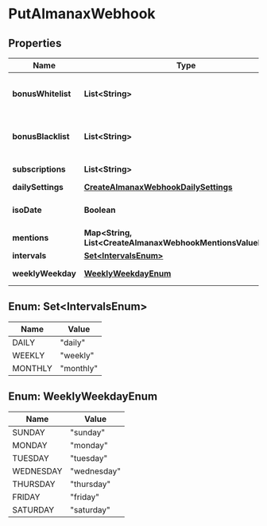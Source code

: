 

# PutAlmanaxWebhook


## Properties

| Name | Type | Description | Notes |
|------------ | ------------- | ------------- | -------------|
|**bonusWhitelist** | **List&lt;String&gt;** | from all available bonuses (ids) from /dofus2/meta/{language}/almanax/bonuses. Delete old entries with empty array []. Just null changes nothing. |  [optional] |
|**bonusBlacklist** | **List&lt;String&gt;** | from all available bonuses (ids) from /dofus2/meta/{language}/almanax/bonuses. Delete old entries with empty array []. Just null changes nothing. |  [optional] |
|**subscriptions** | **List&lt;String&gt;** | Get the available subscriptions with /meta/webhooks/almanax |  [optional] |
|**dailySettings** | [**CreateAlmanaxWebhookDailySettings**](CreateAlmanaxWebhookDailySettings.md) |  |  [optional] |
|**isoDate** | **Boolean** | If false, it will use common local time formats and weekday translations. If true, the format is YYYY-MM-DD. |  [optional] |
|**mentions** | **Map&lt;String, List&lt;CreateAlmanaxWebhookMentionsValueInner&gt;&gt;** | Almanax bonus ids mapped to array of mentions. |  [optional] |
|**intervals** | [**Set&lt;IntervalsEnum&gt;**](#Set&lt;IntervalsEnum&gt;) |  |  [optional] |
|**weeklyWeekday** | [**WeeklyWeekdayEnum**](#WeeklyWeekdayEnum) | When to post the weekly preview at the specified time. |  [optional] |



## Enum: Set&lt;IntervalsEnum&gt;

| Name | Value |
|---- | -----|
| DAILY | &quot;daily&quot; |
| WEEKLY | &quot;weekly&quot; |
| MONTHLY | &quot;monthly&quot; |



## Enum: WeeklyWeekdayEnum

| Name | Value |
|---- | -----|
| SUNDAY | &quot;sunday&quot; |
| MONDAY | &quot;monday&quot; |
| TUESDAY | &quot;tuesday&quot; |
| WEDNESDAY | &quot;wednesday&quot; |
| THURSDAY | &quot;thursday&quot; |
| FRIDAY | &quot;friday&quot; |
| SATURDAY | &quot;saturday&quot; |



